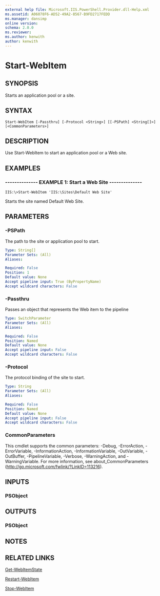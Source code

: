 ```yaml
---
external help file: Microsoft.IIS.PowerShell.Provider.dll-Help.xml
ms.assetid: A06078F6-AD52-49A2-8567-B9FD2717FEDD
ms.manager: dansimp
online version: 
schema: 2.0.0
ms.reviewer:
ms.author: kenwith
author: kenwith
---
```


# Start-WebItem

## SYNOPSIS
Starts an application pool or a site.

## SYNTAX

```
Start-WebItem [-Passthru] [-Protocol <String>] [[-PSPath] <String[]>] [<CommonParameters>]
```

## DESCRIPTION
Use Start-WebItem to start an application pool or a Web site.

## EXAMPLES

### -------------- EXAMPLE 1: Start a Web Site --------------
```
IIS:\>Start-WebItem 'IIS:\Sites\Default Web Site'
```

Starts the site named Default Web Site.

## PARAMETERS

### -PSPath
The path to the site or application pool to start.

```yaml
Type: String[]
Parameter Sets: (All)
Aliases: 

Required: False
Position: 1
Default value: None
Accept pipeline input: True (ByPropertyName)
Accept wildcard characters: False
```

### -Passthru
Passes an object that represents the Web item to the pipeline

```yaml
Type: SwitchParameter
Parameter Sets: (All)
Aliases: 

Required: False
Position: Named
Default value: None
Accept pipeline input: False
Accept wildcard characters: False
```

### -Protocol
The protocol binding of the site to start.

```yaml
Type: String
Parameter Sets: (All)
Aliases: 

Required: False
Position: Named
Default value: None
Accept pipeline input: False
Accept wildcard characters: False
```

### CommonParameters
This cmdlet supports the common parameters: -Debug, -ErrorAction, -ErrorVariable, -InformationAction, -InformationVariable, -OutVariable, -OutBuffer, -PipelineVariable, -Verbose, -WarningAction, and -WarningVariable. For more information, see about_CommonParameters (http://go.microsoft.com/fwlink/?LinkID=113216).

## INPUTS

### PSObject

## OUTPUTS

### PSObject

## NOTES

## RELATED LINKS

[Get-WebItemState](./Get-WebItemState.md)

[Restart-WebItem](./Restart-WebItem.md)

[Stop-WebItem](./Stop-WebItem.md)

